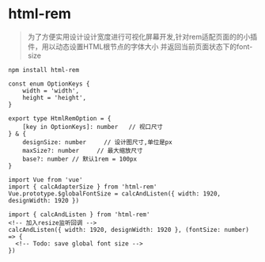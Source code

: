 # html-rem

> 为了方便实用设计设计宽度进行可视化屏幕开发,针对rem适配页面的的小插件，用以动态设置HTML根节点的字体大小
> 并返回当前页面状态下的font-size


```
npm install html-rem
```

```
const enum OptionKeys {
    width = 'width',
    height = 'height',
}

export type HtmlRemOption = {
    [key in OptionKeys]: number   // 视口尺寸
} & {
    designSize: number     // 设计图尺寸,单位是px
    maxSize?: number     // 最大缩放尺寸
    base?: number // 默认1rem = 100px
}

```

```
import Vue from 'vue'
import { calcAdapterSize } from 'html-rem'
Vue.prototype.$globalFontSize = calcAndListen({ width: 1920, designWidth: 1920 })

```

```
import { calcAndListen } from 'html-rem'
<!-- 加入resize监听回调 -->
calcAndListen({ width: 1920, designWidth: 1920 }, (fontSize: number) => {
  <!-- Todo: save global font size -->
})

```